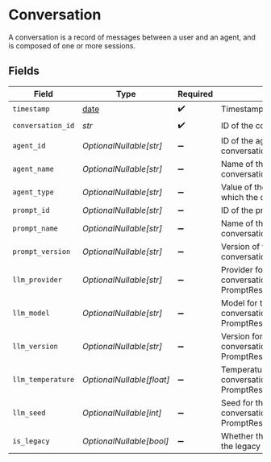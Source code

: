 # Conversation

A conversation is a record of messages between a user and an agent, and is composed of one or
more sessions.


## Fields

| Field                                                                                        | Type                                                                                         | Required                                                                                     | Description                                                                                  |
| -------------------------------------------------------------------------------------------- | -------------------------------------------------------------------------------------------- | -------------------------------------------------------------------------------------------- | -------------------------------------------------------------------------------------------- |
| `timestamp`                                                                                  | [date](https://docs.python.org/3/library/datetime.html#date-objects)                         | :heavy_check_mark:                                                                           | Timestamp of the conversation                                                                |
| `conversation_id`                                                                            | *str*                                                                                        | :heavy_check_mark:                                                                           | ID of the conversation                                                                       |
| `agent_id`                                                                                   | *OptionalNullable[str]*                                                                      | :heavy_minus_sign:                                                                           | ID of the agent with which the conversation occurred                                         |
| `agent_name`                                                                                 | *OptionalNullable[str]*                                                                      | :heavy_minus_sign:                                                                           | Name of the agent with which the conversation occurred                                       |
| `agent_type`                                                                                 | *OptionalNullable[str]*                                                                      | :heavy_minus_sign:                                                                           | Value of the "type" field of the agent with which the conversation occurred                  |
| `prompt_id`                                                                                  | *OptionalNullable[str]*                                                                      | :heavy_minus_sign:                                                                           | ID of the prompt used in the conversation                                                    |
| `prompt_name`                                                                                | *OptionalNullable[str]*                                                                      | :heavy_minus_sign:                                                                           | Name of the prompt used in the conversation                                                  |
| `prompt_version`                                                                             | *OptionalNullable[str]*                                                                      | :heavy_minus_sign:                                                                           | Version of the prompt used in the conversation                                               |
| `llm_provider`                                                                               | *OptionalNullable[str]*                                                                      | :heavy_minus_sign:                                                                           | Provider for the LLM used in the conversation (see PromptResponse.llm_config.provider)       |
| `llm_model`                                                                                  | *OptionalNullable[str]*                                                                      | :heavy_minus_sign:                                                                           | Model for the LLM used in the conversation (see PromptResponse.llm_config.model)             |
| `llm_version`                                                                                | *OptionalNullable[str]*                                                                      | :heavy_minus_sign:                                                                           | Version for the LLM used in the conversation (see PromptResponse.llm_config.version)         |
| `llm_temperature`                                                                            | *OptionalNullable[float]*                                                                    | :heavy_minus_sign:                                                                           | Temperature for the LLM used in the conversation (see PromptResponse.llm_config.temperature) |
| `llm_seed`                                                                                   | *OptionalNullable[int]*                                                                      | :heavy_minus_sign:                                                                           | Seed for the LLM used in the conversation (see PromptResponse.llm_config.seed).              |
| `is_legacy`                                                                                  | *OptionalNullable[bool]*                                                                     | :heavy_minus_sign:                                                                           | Whether the conversation occurred on the legacy Syllable system                              |